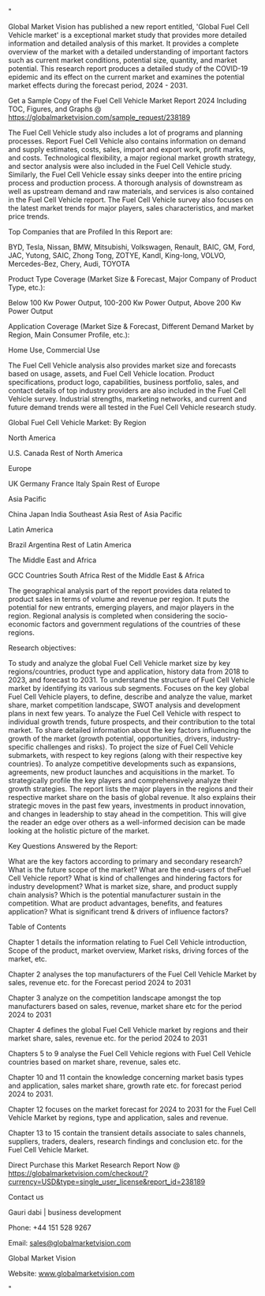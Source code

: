 "

Global Market Vision has published a new report entitled, 'Global Fuel Cell Vehicle market' is a exceptional market study that provides more detailed information and detailed analysis of this market. It provides a complete overview of the market with a detailed understanding of important factors such as current market conditions, potential size, quantity, and market potential. This research report produces a detailed study of the COVID-19 epidemic and its effect on the current market and examines the potential market effects during the forecast period, 2024 - 2031.

Get a Sample Copy of the Fuel Cell Vehicle Market Report 2024 Including TOC, Figures, and Graphs @ https://globalmarketvision.com/sample_request/238189

The Fuel Cell Vehicle study also includes a lot of programs and planning processes. Report Fuel Cell Vehicle also contains information on demand and supply estimates, costs, sales, import and export work, profit marks, and costs. Technological flexibility, a major regional market growth strategy, and sector analysis were also included in the Fuel Cell Vehicle study. Similarly, the Fuel Cell Vehicle essay sinks deeper into the entire pricing process and production process. A thorough analysis of downstream as well as upstream demand and raw materials, and services is also contained in the Fuel Cell Vehicle report. The Fuel Cell Vehicle survey also focuses on the latest market trends for major players, sales characteristics, and market price trends.

Top Companies that are Profiled In this Report are:

BYD, Tesla, Nissan, BMW, Mitsubishi, Volkswagen, Renault, BAIC, GM, Ford, JAC, Yutong, SAIC, Zhong Tong, ZOTYE, KandI, King-long, VOLVO, Mercedes-Bez, Chery, Audi, TOYOTA

Product Type Coverage (Market Size & Forecast, Major Company of Product Type, etc.):

Below 100 Kw Power Output, 100-200 Kw Power Output, Above 200 Kw Power Output

Application Coverage (Market Size & Forecast, Different Demand Market by Region, Main Consumer Profile, etc.):

Home Use, Commercial Use

The Fuel Cell Vehicle analysis also provides market size and forecasts based on usage, assets, and Fuel Cell Vehicle location. Product specifications, product logo, capabilities, business portfolio, sales, and contact details of top industry providers are also included in the Fuel Cell Vehicle survey. Industrial strengths, marketing networks, and current and future demand trends were all tested in the Fuel Cell Vehicle research study.

Global Fuel Cell Vehicle Market: By Region

North America

U.S. Canada
Rest of North America

Europe

UK
Germany
France
Italy
Spain
Rest of Europe

Asia Pacific

China
Japan
India
Southeast Asia
Rest of Asia Pacific

Latin America

Brazil
Argentina
Rest of Latin America

The Middle East and Africa

GCC Countries
South Africa
Rest of the Middle East & Africa

The geographical analysis part of the report provides data related to product sales in terms of volume and revenue per region. It puts the potential for new entrants, emerging players, and major players in the region. Regional analysis is completed when considering the socio-economic factors and government regulations of the countries of these regions.

Research objectives:

To study and analyze the global Fuel Cell Vehicle market size by key regions/countries, product type and application, history data from 2018 to 2023, and forecast to 2031.
To understand the structure of Fuel Cell Vehicle market by identifying its various sub segments.
Focuses on the key global Fuel Cell Vehicle players, to define, describe and analyze the value, market share, market competition landscape, SWOT analysis and development plans in next few years.
To analyze the Fuel Cell Vehicle with respect to individual growth trends, future prospects, and their contribution to the total market.
To share detailed information about the key factors influencing the growth of the market (growth potential, opportunities, drivers, industry-specific challenges and risks).
To project the size of Fuel Cell Vehicle submarkets, with respect to key regions (along with their respective key countries).
To analyze competitive developments such as expansions, agreements, new product launches and acquisitions in the market.
To strategically profile the key players and comprehensively analyze their growth strategies.
The report lists the major players in the regions and their respective market share on the basis of global revenue. It also explains their strategic moves in the past few years, investments in product innovation, and changes in leadership to stay ahead in the competition. This will give the reader an edge over others as a well-informed decision can be made looking at the holistic picture of the market.

Key Questions Answered by the Report:

What are the key factors according to primary and secondary research?
What is the future scope of the market?
What are the end-users of theFuel Cell Vehicle report?
What is kind of challenges and hindering factors for industry development?
What is market size, share, and product supply chain analysis?
Which is the potential manufacturer sustain in the competition.
What are product advantages, benefits, and features application?
What is significant trend & drivers of influence factors?

Table of Contents

Chapter 1 details the information relating to Fuel Cell Vehicle introduction, Scope of the product, market overview, Market risks, driving forces of the market, etc.

Chapter 2 analyses the top manufacturers of the Fuel Cell Vehicle Market by sales, revenue etc. for the Forecast period 2024 to 2031

Chapter 3 analyze on the competition landscape amongst the top manufacturers based on sales, revenue, market share etc for the period 2024 to 2031

Chapter 4 defines the global Fuel Cell Vehicle market by regions and their market share, sales, revenue etc. for the period 2024 to 2031

Chapters 5 to 9 analyse the Fuel Cell Vehicle regions with Fuel Cell Vehicle countries based on market share, revenue, sales etc.

Chapter 10 and 11 contain the knowledge concerning market basis types and application, sales market share, growth rate etc. for forecast period 2024 to 2031.

Chapter 12 focuses on the market forecast for 2024 to 2031 for the Fuel Cell Vehicle Market by regions, type and application, sales and revenue.

Chapter 13 to 15 contain the transient details associate to sales channels, suppliers, traders, dealers, research findings and conclusion etc. for the Fuel Cell Vehicle Market.

Direct Purchase this Market Research Report Now @ https://globalmarketvision.com/checkout/?currency=USD&type=single_user_license&report_id=238189

Contact us

Gauri dabi | business development

Phone: +44 151 528 9267

Email: sales@globalmarketvision.com

Global Market Vision

Website: www.globalmarketvision.com

"
